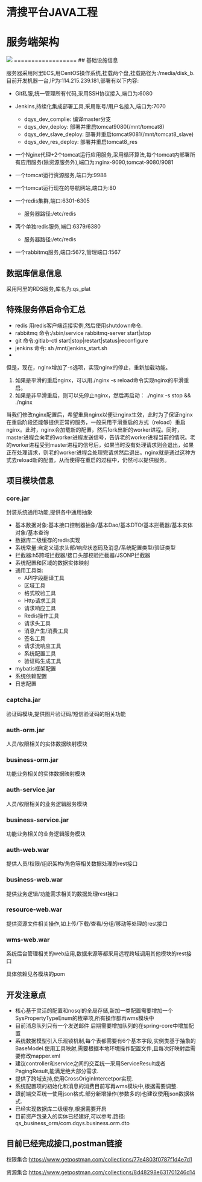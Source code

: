清搜平台JAVA工程
==================
# 服务端架构
<img src="http://114.215.239.181:9988/html/jiagoutu.png" />
==================
## 基础设施信息

服务器采用阿里ECS,用CentOS操作系统,挂载两个盘,挂载路径为:/media/disk_b.目前开发机器一台,IP为:114.215.239.181,部署有以下内容:

* Git私服,统一管理所有代码,采用SSH协议接入,端口为:6080

* Jenkins,持续化集成部署工具,采用账号/用户名接入,端口为:7070
    * dqys_dev_complie: 编译master分支
    * dqys_dev_deploy: 部署并重启tomcat9080(/mnt/tomcat8)
    * dqys_dev_slave_deploy: 部署并重启tomcat9081(/mnt/tomcat8_slave)
    * dqys_dev_res_deploy: 部署并重启tomcat8_res

* 一个Nginx代理+2个tomcat运行应用服务,采用循环算法,每个tomcat内部署所有应用服务(除资源服务外),端口为:nginx-9090,tomcat-9080/9081

* 一个tomcat运行资源服务,端口为:9988

* 一个tomcat运行现在的导航网站,端口为:80

* 一个redis集群,端口:6301-6305
    * 服务器路径:/etc/redis

* 两个单独redis服务,端口:6379/6380
    * 服务器路径:/etc/redis

* 一个rabbitmq服务,端口:5672,管理端口:1567

## 数据库信息信息

采用阿里的RDS服务,库名为:qs_plat

## 特殊服务停启命令汇总
* redis 用redis客户端连接实例,然后使用shutdown命令.
* rabbitmq 命令:/sbin/service rabbitmq-server start|stop
* git 命令:gitlab-ctl start|stop|restart|status|reconfigure
* jenkins 命令: sh /mnt/jenkins_start.sh
*
但是，现在，nginx增加了-s选项，实现nginx的停止，重新加载功能。
1. 如果是平滑的重启nginx，可以用./nginx -s reload命令实现nginx的平滑重启。
2. 如果是非平滑重启，则可以先停止nginx，然后再启动：
./nginx -s stop && ./nginx

当我们修改nginx配置后，希望重启nginx以便让nginx生效，此时为了保证nginx在重启阶段还能够提供正常的服务，一般采用平滑重启的方式（reload）重启nginx。此时，nginx会加载新的配置，然后fork出新的worker进程。同时，master进程会向老的worker进程发送信号，告诉老的worker进程当前的情况。老的worker进程受到master进程的信号后，如果当时没有处理请求则会退出，如果正在处理请求，则老的worker进程会处理完请求然后退出。nginx就是通过这种方式去reload新的配置，从而使得在重启的过程中，仍然可以提供服务。

















## 项目模块信息
### core.jar
封装系统通用功能,提供各中通用抽象
* 基本数据对象:基本接口控制器抽象/基本Dao/基本DTO/基本拦截器/基本实体对象/基本查询
* 数据库二级缓存的redis实现
* 系统常量:自定义请求头部/响应状态码及消息/系统配置类型/验证类型
* 拦截器:h5跨域拦截器/接口头部校验拦截器/JSONP拦截器
* 系统配置和区域的数据实体映射
* 通用工具类:
    * API字段翻译工具
    * 区域工具
    * 格式校验工具
    * Http请求工具
    * 请求响应工具
    * Redis操作工具
    * 请求头工具
    * 消息产生/消费工具
    * 签名工具
    * 请求流响应工具
    * 系统配置工具
    * 验证码生成工具
* mybatis框架配置
* 系统依赖配置
* 日志配置


### captcha.jar
验证码模块,提供图片验证码/短信验证码的相关功能

### auth-orm.jar
人员/权限相关的实体数据映射模块

### business-orm.jar
功能业务相关的实体数据映射模块

### auth-service.jar
人员/权限相关的业务逻辑服务模块

### business-service.jar
功能业务相关的业务逻辑服务模块

### auth-web.war
提供人员/权限/组织架构/角色等相关数据处理的rest接口

### business-web.war
提供业务逻辑/功能需求相关的数据处理rest接口

### resource-web.war
提供资源文件相关操作,如上传/下载/查看/分组/移动等处理的rest接口

### wms-web.war
系统后台管理相关的web应用,数据来源等都采用远程跨域调用其他模块的rest接口


具体依赖见各模块的pom

## 开发注意点
* 核心基于灵活的配置和nosql的全局存储,新加一类配置需要增加一个SysPropertyTypeEnum的枚举项,所有操作都再wms模块中
* 目前消息队列只有一个发送邮件 后期需要增加队列的在spring-core中增加配置
* 系统数据模型引入乐观锁机制,每个表都需要有6个基本字段,实例类基于抽象的BaseModel.使用工具映射,需要根据本地环境操作配置文件,且每次好映射后需要修改mapper.xml
* 建议controller和service之间的交互统一采用ServiceResult或者PagingResult,能满足绝大部分需求.
* 提供了跨域支持,使用CrossOriginIntercetpor实现.
* 系统配置项的初始化和消息的消费目前写再wms模块中,根据需要调整.
* 跟前端交互统一使用json格式.部分新增操作(参数多的)也建议使用json数据格式.
* 已经实现数据库二级缓存,根据需要开启
* 目前资产包录入的实体已经建好,可以参考.路径: qs_business_orm/com.dqys.business.orm.dto

## 目前已经完成接口,postman链接
权限集合:https://www.getpostman.com/collections/77e4803f0787f1d4e7d1

资源集合:https://www.getpostman.com/collections/8d48298e631701246d14
